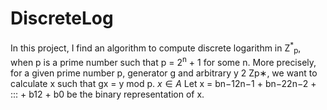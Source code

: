 # DiscreteLog
In this project, I find an algorithm to compute discrete logarithm in Z<sup>*</sup><sub>p</sub>, when p is a prime number such that p = 2<sup>n</sup> + 1 for some n. More precisely, for a given prime number p, generator g and arbitrary y 2 Zp∗, we want to calculate x such that gx = y mod p. $x \in A$
Let x = bn−12n−1 + bn−22n−2 + ::: + b12 + b0 be the binary representation of x.
